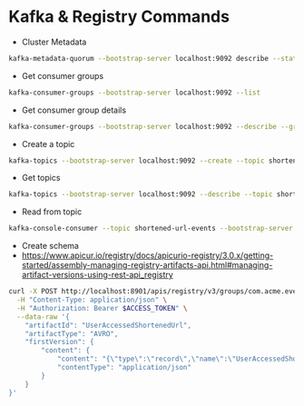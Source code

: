 # Kafka & Registry Commands

- Cluster Metadata
```bash
kafka-metadata-quorum --bootstrap-server localhost:9092 describe --status
```

- Get consumer groups
```bash
kafka-consumer-groups --bootstrap-server localhost:9092 --list 
```

- Get consumer group details
```bash
kafka-consumer-groups --bootstrap-server localhost:9092 --describe --group <group-name> 
```

- Create a topic
```bash
kafka-topics --bootstrap-server localhost:9092 --create --topic shortened-url-events --partitions 1 --replication-factor 1
```

- Get topics
```bash
kafka-topics --bootstrap-server localhost:9092 --describe --topic shortened-url-events
```

- Read from topic
```bash
kafka-console-consumer --topic shortened-url-events --bootstrap-server localhost:9092
```

- Create schema
- https://www.apicur.io/registry/docs/apicurio-registry/3.0.x/getting-started/assembly-managing-registry-artifacts-api.html#managing-artifact-versions-using-rest-api_registry
```bash
curl -X POST http://localhost:8901/apis/registry/v3/groups/com.acme.events/artifacts \
  -H "Content-Type: application/json" \
  -H "Authorization: Bearer $ACCESS_TOKEN" \
  --data-raw '{
    "artifactId": "UserAccessedShortenedUrl",
    "artifactType": "AVRO",
    "firstVersion": {
        "content": {
            "content": "{\"type\":\"record\",\"name\":\"UserAccessedShortenedUrl\",\"namespace\":\"com.acme.events\",\"fields\":[{\"name\":\"unique_identifier\",\"type\":\"string\"},{\"name\":\"original_url\",\"type\":\"string\"},{\"name\":\"user_agent\",\"type\":\"string\"}]}",
            "contentType": "application/json"
        }
    }
}'
```
